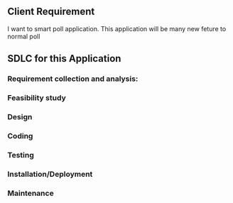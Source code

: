 
## Client Requirement
I want to smart poll application. This application will be many new feture to normal poll
## SDLC for this Application

### Requirement collection and analysis:

### Feasibility study

### Design

### Coding

### Testing

### Installation/Deployment

### Maintenance

